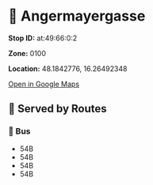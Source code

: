 # 🚉 Angermayergasse


**Stop ID:** at:49:66:0:2

**Zone:** 0100

**Location:** 48.1842776, 16.26492348

[Open in Google Maps](https://www.google.com/maps?q=48.1842776,16.26492348)

## 🚆 Served by Routes

### 🚌 Bus
- 54B
- 54B
- 54B
- 54B